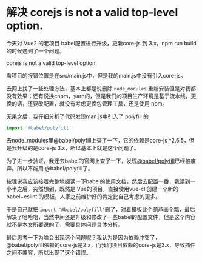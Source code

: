 # 解决 corejs is not a valid top-level option.

今天对 Vue2 的老项目 babel配置进行升级，更新core-js 到 3.x，npm run build的时候遇到了一个问题。

corejs is not a valid top-level option.

看项目的报错位置是在src/main.js中，但是我的main.js中没有引入core-js。

去网上找了一些处理方法，基本上都是说删除 `node_modules` 重新安装但是对我都没有效果；还有说换cnpm，yarn的，但是我们的项目生产环境是基于流水线，更换的话，还要改配置，就没有考虑更换包管理工具，还是使用 npm。

无果之后，我仔细分析了代码发现man.js中引入了 polyfill 的

```js
import '@babel/polyfill'
```

去node_modules里@babel/polyfill上查了一下，它的依赖是core-js ^2.6.5，但是我升级的是core-js 3.x，所以基本上就是这个问题了。

为了进一步验证，我还去babel的官网上查了一下，发现[@babel/polyfill](https://babeljs.io/docs/babel-polyfill)已经被废弃。所以不能用 @babel/polyfill了。

按理说我应该接着完整地阅读一下babel的使用文档，然后去配置一番，我读到一小半之后，突然想到，既然是 Vue的项目，直接使用vue-cli创建一个新的 babel+eslint 的模板，人家之前维护好的肯定比自己考虑的更多。

于是自己就把 `import '@babel/polyfill'`删了，对着模板比个葫芦画个瓢，最后解决了哈哈哈，当然中间还是升级和修改了一些babel的配置文件，但是这个内容就不是本文所要说的了，需要具体问题具体分析。

最后思考一下为啥会出现这个问题呢？我认为是因为依赖冲突了，@babel/polyfill依赖的core-js是2.x，而我们项目依赖的core-js是3.x，导致插件之间不兼容，所以出现了这个错误。
